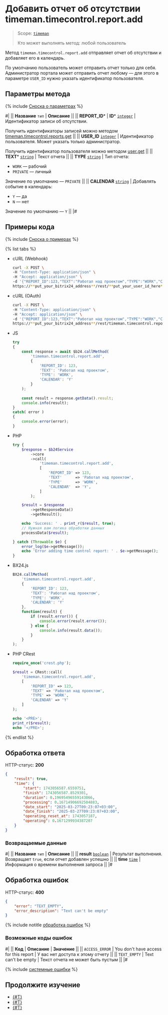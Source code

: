 # Добавить отчет об отсутствии timeman.timecontrol.report.add

> Scope: [`timeman`](../../scopes/permissions.md)
>
> Кто может выполнять метод: любой пользователь

Метод `timeman.timecontrol.report.add` отправляет отчет об отсутствии и добавляет его в календарь.

По умолчанию пользователь может отправить отчет только для себя. Администратор портала может отправить отчет любому — для этого в параметре `USER_ID` нужно указать идентификатор пользователя.

## Параметры метода

{% include [Сноска о параметрах](../../../_includes/required.md) %}

#|
|| **Название**
`тип` | **Описание** ||
|| **REPORT_ID*** \| **ID***
[`integer`](../../data-types.md) | Идентификатор записи об отсутствии.

Получить идентификаторы записей можно методом [timeman.timecontrol.reports.get](./timeman-timecontrol-reports-get.md#reports) ||
|| **USER_ID**
[`integer`](../../data-types.md) | Идентификатор пользователя. Может указать только администратор.

Получить идентификатор пользователя можно методом [user.get](../../user/user-get.md) ||
|| **TEXT***
[`string`](../../data-types.md) | Текст отчета ||
|| **TYPE**
[`string`](../../data-types.md) | Тип отчета:
- `WORK` — рабочий
- `PRIVATE` — личный

Значение по умолчанию — `PRIVATE` ||
|| **CALENDAR**
[`string`](../../data-types.md) | Добавлять событие в календарь:
- `Y` — да
- `N` — нет

Значение по умолчанию — `Y` ||
|#

## Примеры кода

{% include [Сноска о примерах](../../../_includes/examples.md) %}

{% list tabs %}

- cURL (Webhook)

    ```bash
    curl -X POST \
    -H "Content-Type: application/json" \
    -H "Accept: application/json" \
    -d '{"REPORT_ID":123,"TEXT":"Работал над проектом","TYPE":"WORK","CALENDAR":"Y"}' \
    https://**put_your_bitrix24_address**/rest/**put_your_user_id_here**/**put_your_webhook_here**/timeman.timecontrol.report.add
    ```

- cURL (OAuth)

    ```bash
    curl -X POST \
    -H "Content-Type: application/json" \
    -H "Accept: application/json" \
    -d '{"REPORT_ID":123,"TEXT":"Работал над проектом","TYPE":"WORK","CALENDAR":"Y","auth":"**put_access_token_here**"}' \
    https://**put_your_bitrix24_address**/rest/timeman.timecontrol.report.add
    ```

- JS


    ```js
    try
    {
    	const response = await $b24.callMethod(
    		'timeman.timecontrol.report.add',
    		{
    			'REPORT_ID': 123,
    			'TEXT': 'Работал над проектом',
    			'TYPE': 'WORK',
    			'CALENDAR': 'Y'
    		}
    	);
    	
    	const result = response.getData().result;
    	console.info(result);
    }
    catch( error )
    {
    	console.error(error);
    }
    ```

- PHP


    ```php
    try {
        $response = $b24Service
            ->core
            ->call(
                'timeman.timecontrol.report.add',
                [
                    'REPORT_ID' => 123,
                    'TEXT'      => 'Работал над проектом',
                    'TYPE'      => 'WORK',
                    'CALENDAR'  => 'Y',
                ]
            );
    
        $result = $response
            ->getResponseData()
            ->getResult();
    
        echo 'Success: ' . print_r($result, true);
        // Нужная вам логика обработки данных
        processData($result);
    
    } catch (Throwable $e) {
        error_log($e->getMessage());
        echo 'Error adding time control report: ' . $e->getMessage();
    }
    ```

- BX24.js

    ```js
    BX24.callMethod(
        'timeman.timecontrol.report.add',
        {
            'REPORT_ID': 123,
            'TEXT': 'Работал над проектом',
            'TYPE': 'WORK',
            'CALENDAR': 'Y'
        },
        function(result) {
            if (result.error()) {
                console.error(result.error());
            } else {
                console.info(result.data());
            }
        }
    );
    ```

- PHP CRest

    ```php
    require_once('crest.php');

    $result = CRest::call(
        'timeman.timecontrol.report.add',
        [
            'REPORT_ID' => 123,
            'TEXT' => 'Работал над проектом',
            'TYPE' => 'WORK',
            'CALENDAR' => 'Y'
        ]
    );

    echo '<PRE>';
    print_r($result);
    echo '</PRE>';
    ```

{% endlist %}

## Обработка ответа

HTTP-статус: **200**

```json
{
    "result": true,
    "time": {
        "start": 1743056587.6559751,
        "finish": 1743056587.8529301,
        "duration": 0.19695496559143066,
        "processing": 0.16714906692504883,
        "date_start": "2025-03-27T09:23:07+03:00",
        "date_finish": "2025-03-27T09:23:07+03:00",
        "operating_reset_at": 1743057187,
        "operating": 0.1671299934387207
    }
}
```

### Возвращаемые данные

#|
|| **Название**
`тип` | **Описание** ||
|| **result**
[`boolean`](../../data-types.md) | Результат выполнения. Возвращает `true`, если отчет добавлен успешно ||
|| **time**
[`time`](../../data-types.md#time) | Информация о времени выполнения запроса ||
|#

## Обработка ошибок

HTTP-статус: **400**

```json
{
    "error": "TEXT_EMPTY",
    "error_description": "Text can't be empty"
}
```

{% include notitle [обработка ошибок](../../../_includes/error-info.md) %}

### Возможные коды ошибок

#|
|| **Код** | **Описание** | **Значение** ||
|| `ACCESS_ERROR` | You don't have access for this report | У вас нет доступа к этому отчету ||
|| `TEXT_EMPTY` | Text can't be empty | Текст отчета не может быть пустым ||
|#

{% include [системные ошибки](../../../_includes/system-errors.md) %}

## Продолжите изучение 

- [{#T}](./index.md)
- [{#T}](./timeman-timecontrol-reports-get.md)
- [{#T}](./timeman-timecontrol-reports-users-get.md) 
